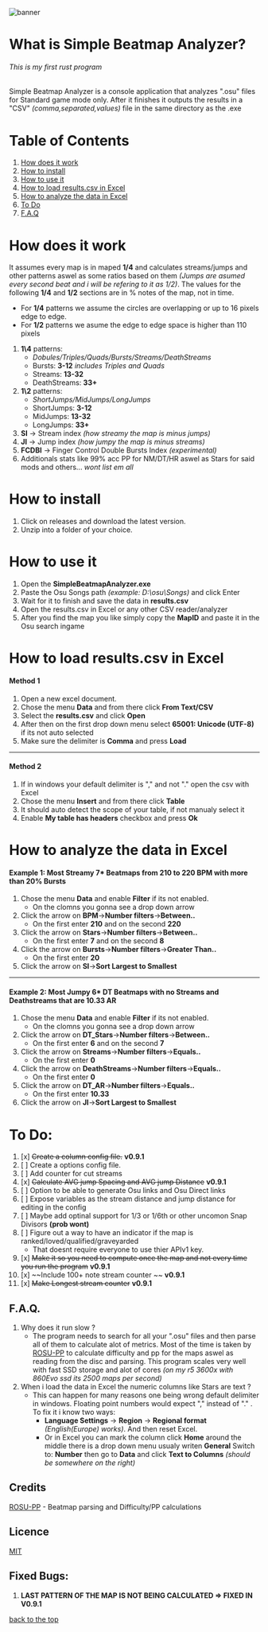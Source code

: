 ![banner](https://github.com/Raregendary/SimpleBeatmapAnalyzer/assets/71941668/2ef72068-7cc7-4c05-bb12-a5ee62e84d08)


# What is Simple Beatmap Analyzer?
###### This is my first rust program
Simple Beatmap Analyzer is a console application that analyzes ".osu" files for Standard game mode only. After it finishes it outputs the results in a "CSV" *(comma,separated,values)* file in the same directory as the .exe
# Table of Contents
1. [How does it work](#how-does-it-work)
1. [How to install](#how-to-install)
1. [How to use it](#how-to-use-it)
1. [How to load results.csv in Excel](#how-to-load-resultscsv-in-excel)
1. [How to analyze the data in Excel](#how-to-analyze-the-data-in-excel)
1. [To Do](#to-do)
1. [F.A.Q](#faq)


# How does it work
It assumes every map is in maped **1/4** and calculates streams/jumps and other patterns aswel as some ratios based on them *(Jumps are asumed every second beat and i will be refering to it as 1/2)*.
The values for the following **1/4** and **1/2** sections are in % notes of the map, not in time.
* For **1/4** patterns we assume the circles are overlapping or up to 16 pixels edge to edge.
* For **1/2** patterns we asume the edge to edge space is higher than 110 pixels
1. **1\4** patterns:
	* *Dobules/Triples/Quads/Bursts/Streams/DeathStreams*
	* Bursts:      **3-12** *includes Triples and Quads*
	* Streams:	**13-32**
	* DeathStreams: **33+**
1. **1\2** patterns:
	* *ShortJumps/MidJumps/LongJumps*
	* ShortJumps:  **3-12**
	* MidJumps: **13-32**
	* LongJumps: **33+**
1. **SI** -> Stream index *(how streamy the map is minus jumps)*
1. **JI** -> Jump index *(how jumpy the map is minus streams)*
1. **FCDBI** -> Finger Control Double Bursts Index *(experimental)*
1. Additionals stats like 99% acc PP for NM/DT/HR aswel as Stars for said mods and others... *wont list em all*
# How to install
1. Click on releases and download the latest version.
1. Unzip into a folder of your choice.

# How to use it
1. Open the **SimpleBeatmapAnalyzer.exe**
1. Paste the Osu Songs path *(example: D:\osu\Songs)* and click Enter
1. Wait for it to finish and save the data in **results.csv**
1. Open the results.csv in Excel or any other CSV reader/analyzer
1. After you find the map you like simply copy the **MapID** and paste it in the Osu search ingame

# How to load results.csv in Excel
#### Method 1
1. Open a new excel document.
1. Chose the menu **Data** and from there click **From Text/CSV**
1. Select the **results.csv** and click **Open**
1. After then on the first drop down menu select **65001: Unicode (UTF-8)** if its not auto selected
1. Make sure the delimiter is **Comma** and press **Load**
---
#### Method 2
1. If in windows your default delimiter is "," and not "." open the csv with Excel
1. Chose the menu **Insert** and from there click **Table**
1. It should auto detect the scope of your table, if not manualy select it
1. Enable **My table has headers** checkbox and press **Ok**

# How to analyze the data in Excel
#### Example 1: Most Streamy 7\*  Beatmaps from 210 to 220 BPM with more than 20% Bursts
1.  Chose the menu **Data** and enable **Filter** if its not enabled.
	* On the clomns you gonna see a drop down arrow
1. Click the arrow on **BPM**->**Number filters**->**Between..**
	* On the first enter **210** and on the second **220**
1. Click the arrow on **Stars**->**Number filters**->**Between..**
	* On the first enter **7** and on the second **8**
1. Click the arrow on **Bursts**->**Number filters**->**Greater Than..**
	* On the first enter **20**
1. Click the arrow on **SI**->**Sort Largest to Smallest**
---
#### Example 2: Most Jumpy 6\* DT Beatmaps with no Streams and Deathstreams that are 10.33 AR
1.  Chose the menu **Data** and enable **Filter** if its not enabled.
	* On the clomns you gonna see a drop down arrow
1. Click the arrow on **DT_Stars**->**Number filters**->**Between..**
	* On the first enter **6** and on the second **7**
1. Click the arrow on **Streams**->**Number filters**->**Equals..**
	* On the first enter **0**
1. Click the arrow on **DeathStreams**->**Number filters**->**Equals..**
	* On the first enter **0**
1. Click the arrow on **DT_AR**->**Number filters**->**Equals..**
	* On the first enter **10.33**
1. Click the arrow on **JI**->**Sort Largest to Smallest**

# To Do:
1. [x] ~~Create a column config file.~~ **v0.9.1**
1. [ ] Create a options config file.
1. [ ] Add counter for cut streams
1. [x] ~~Calculate AVG jump Spacing and AVG jump Distance~~ **v0.9.1**
1. [ ] Option to be able to generate Osu links and Osu Direct links
1. [ ] Expose variables as the stream distance and jump distance for editing in the config
1. [ ] Maybe add optinal support for 1/3 or 1/6th or other uncomon Snap Divisors **(prob wont)**
1. [ ] Figure out a way to have an indicator if the map is ranked/loved/qualified/graveyarded
	* That doesnt require everyone to use thier APIv1 key.
1. [x] ~~Make it so you need to compute once the map and not every time you run the program~~ **v0.9.1**
1. [x] ~~Include 100+ note stream counter ~~ **v0.9.1**
1. [x] ~~Make Longest stream counter~~ **v0.9.1**
## F.A.Q.
1. Why does it run slow ?
	* The program needs to search for all your ".osu" files and then parse all of them to calculate alot of metrics. Most of the time is taken by [ROSU-PP](https://github.com/MaxOhn/rosu-pp) to calculate difficulty and pp for the maps aswel as reading from the disc and parsing. This program scales very well with fast SSD storage and alot of cores *(on my r5 3600x with 860Evo ssd its 2500 maps per second)*
1. When i load the data in Excel the numeric columns like Stars are text ?
	* This can happen for many reasons one being wrong default delimiter in windows. Floating point numbers would expect "," instead of "." . To fix it i know two ways:
		* **Language Settings** -> **Region** -> **Regional format** *(English(Europe) works)*. And then reset Excel.
		* Or in Excel you can mark the column click **Home** around the middle there is a drop down menu usualy writen **General** Switch to: **Number** then go to **Data** and click **Text to Columns** *(should be somewhere on the right)*
## Credits
[ROSU-PP](https://github.com/MaxOhn/rosu-pp) - Beatmap parsing and Difficulty/PP calculations
## Licence
[MIT](https://www.mit.edu/~amini/LICENSE.md)

## Fixed Bugs:
1. **LAST PATTERN OF THE MAP IS NOT BEING CALCULATED => FIXED IN V0.9.1**

[back to the top](#what-is-simple-beatmap-analyzer)